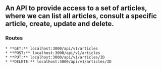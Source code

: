 ## An API to provide access to a set of articles, where we can list all articles, consult a specific article, create, update and delete.

### Routes
	* **GET:** localhost:3000/api/v1/articles
	* **POST:** localhost:3000/api/v1/articles
	* **PUT:** localhost:3000/api/v1/articles/ID
	* **DELETE:** localhost:3000/api/v1/articles/ID
 
